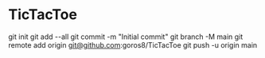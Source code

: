 # TicTacToe
  git init
  git add --all
  git commit -m "Initial commit"
  git branch -M main
  git remote add origin git@github.com:goros8/TicTacToe
  git push -u origin main
